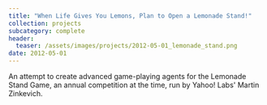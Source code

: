 ```yaml
---
title: "When Life Gives You Lemons, Plan to Open a Lemonade Stand!"
collection: projects
subcategory: complete
header: 
  teaser: /assets/images/projects/2012-05-01_lemonade_stand.png
date: 2012-05-01
---
```


An attempt to create advanced game-playing agents for the Lemonade Stand Game, an annual competition at the time, run by Yahoo! Labs' Martin Zinkevich.
